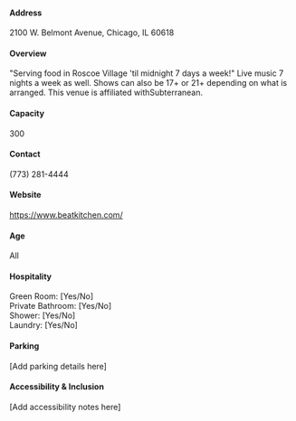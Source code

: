 #### Address

2100 W. Belmont Avenue, Chicago, IL 60618

#### Overview

"Serving food in Roscoe Village 'til midnight 7 days a week!" Live music 7 nights a week as well. Shows can also be 17+ or 21+ depending on what is arranged. This venue is affiliated withSubterranean.

#### Capacity

300

#### Contact

(773) 281-4444

#### Website

https://www.beatkitchen.com/

#### Age

All

#### Hospitality

Green Room: [Yes/No]  
Private Bathroom: [Yes/No]  
Shower: [Yes/No]  
Laundry: [Yes/No]

#### Parking

[Add parking details here]

#### Accessibility & Inclusion

[Add accessibility notes here]
